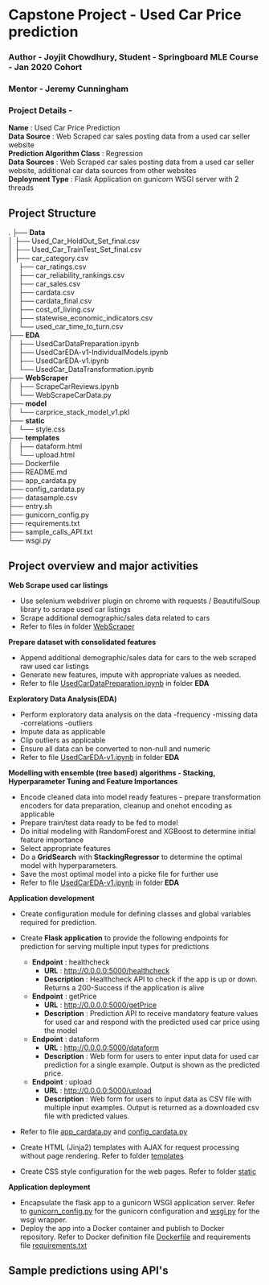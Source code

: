 # Capstone Project - Used Car Price prediction

### Author - Joyjit Chowdhury,  Student - Springboard MLE Course - Jan 2020 Cohort
### Mentor - Jeremy Cunningham

### Project Details - 
**Name**                              :  Used Car Price Prediction  
**Data Source**                       :  Web Scraped car sales posting data from a used car seller website  
**Prediction Algorithm Class**        :  Regression  
**Data Sources** :  Web Scraped car sales posting data from a used car seller website, additional car data sources from other websites  
**Deployment Type** :  Flask Application on gunicorn WSGI server with 2 threads  


## Project Structure

.
├── **Data**\
│   ├── Used_Car_HoldOut_Set_final.csv\
│   ├── Used_Car_TrainTest_Set_final.csv\
│   ├── car_category.csv\
│   ├── car_ratings.csv\
│   ├── car_reliability_rankings.csv\
│   ├── car_sales.csv\
│   ├── cardata.csv\
│   ├── cardata_final.csv\
│   ├── cost_of_living.csv\
│   ├── statewise_economic_indicators.csv\
│   └── used_car_time_to_turn.csv\
├── **EDA**\
│   ├── UsedCarDataPreparation.ipynb\
│   ├── UsedCarEDA-v1-IndividualModels.ipynb\
│   ├── UsedCarEDA-v1.ipynb\
│   └── UsedCar_DataTransformation.ipynb\
├── **WebScraper**\
│   ├── ScrapeCarReviews.ipynb\
│   └── WebScrapeCarData.py\
├── **model**\
│   └── carprice_stack_model_v1.pkl\
├── **static**\
│   └── style.css\
├── **templates**\
│   ├── dataform.html\
│   └── upload.html\
├── Dockerfile\
├── README.md\
├── app_cardata.py\
├── config_cardata.py\
├── datasample.csv\
├── entry.sh\
├── gunicorn_config.py\
├── requirements.txt\
├── sample_calls_API.txt\
└── wsgi.py



## Project overview and major activities

**Web Scrape used car listings**
- Use selenium webdriver plugin on chrome with requests / BeautifulSoup library to scrape used car listings
- Scrape additional demographic/sales data related to cars
- Refer to files in folder [WebScraper](https://github.com/jchowdhury82/Springboard_Capstone_UsedCar/tree/master/WebScraper)

**Prepare dataset with consolidated features**
- Append additional demographic/sales data for cars to the web scraped raw used car listings
- Generate new features, impute with appropriate values as needed.
- Refer to file [UsedCarDataPreparation.ipynb](https://github.com/jchowdhury82/Springboard_Capstone_UsedCar/blob/master/EDA/UsedCarDataPreparation.ipynb) in folder **EDA**

**Exploratory Data Analysis(EDA)**
- Perform exploratory data analysis on the data 
  -frequency
  -missing data
  -correlations
  -outliers
- Impute data as applicable
- Clip outliers as applicable
- Ensure all data can be converted to non-null and numeric
- Refer to file [UsedCarEDA-v1.ipynb](https://github.com/jchowdhury82/Springboard_Capstone_UsedCar/blob/master/EDA/UsedCarEDA-v1.ipynb) in folder **EDA**

**Modelling with ensemble (tree based) algorithms - Stacking, Hyperparameter Tuning and Feature Importances**
- Encode cleaned data into model ready features - prepare transformation encoders for data preparation, cleanup and onehot encoding as applicable
- Prepare train/test data ready to be fed to model
- Do initial modeling with RandomForest and XGBoost to determine initial feature importance
- Select appropriate features
- Do a **GridSearch** with **StackingRegressor** to determine the optimal model with hyperparameters.
- Save the most optimal model into a picke file for further use
- Refer to file [UsedCarEDA-v1.ipynb](https://github.com/jchowdhury82/Springboard_Capstone_UsedCar/blob/master/EDA/UsedCarEDA-v1.ipynb) in folder **EDA**


**Application development**
- Create configuration module for defining classes and global variables required for prediction.  
- Create **Flask application** to provide the following endpoints for prediction for serving multiple input types for predictions
  - **Endpoint** : healthcheck
    - **URL** : http://0.0.0.0:5000/healthcheck
    - **Description** : Healthcheck API to check if the app is up or down. Returns a 200-Success if the application is alive
  - **Endpoint** : getPrice
    - **URL** : http://0.0.0.0:5000/getPrice
    - **Description** : Prediction API to receive mandatory feature values for used car and respond with the predicted used car price using the model 
  - **Endpoint** : dataform
    - **URL** : http://0.0.0.0:5000/dataform
    - **Description** : Web form for users to enter input data for used car prediction for a single example. Output is shown as the predicted price.
  - **Endpoint** : upload
    - **URL** : http://0.0.0.0:5000/upload
    - **Description** : Web form for users to input data as CSV file with multiple input examples. Output is returned as a downloaded csv file with predicted values.

- Refer to file [app_cardata.py](https://github.com/jchowdhury82/Springboard_Capstone_UsedCar/blob/master/app_cardata.py) and [config_cardata.py](https://github.com/jchowdhury82/Springboard_Capstone_UsedCar/blob/master/config_cardata.py)
- Create HTML (Jinja2) templates with AJAX for request processing without page rendering.  Refer to folder [templates](https://github.com/jchowdhury82/Springboard_Capstone_UsedCar/tree/master/templates)
- Create CSS style configuration for the web pages.  Refer to folder [static](https://github.com/jchowdhury82/Springboard_Capstone_UsedCar/tree/master/static)


**Application deployment**
- Encapsulate the flask app to a gunicorn WSGI application server. Refer to [gunicorn_config.py](https://github.com/jchowdhury82/Springboard_Capstone_UsedCar/blob/master/gunicorn_config.py) for the gunicorn configuration and [wsgi.py](https://github.com/jchowdhury82/Springboard_Capstone_UsedCar/blob/master/wsgi.py) for the wsgi wrapper.
- Deploy the app into a Docker container and publish to Docker repository. Refer to Docker definition file [Dockerfile](https://github.com/jchowdhury82/Springboard_Capstone_UsedCar/blob/master/Dockerfile) and requirements file [requirements.txt](https://github.com/jchowdhury82/Springboard_Capstone_UsedCar/blob/master/requirements.txt)




## Sample predictions using API's
